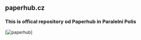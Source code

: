 ## paperhub.cz

### This is offical repository od Paperhub in Paralelni Polis

[![paperhub](https://github.com/altercation/solarized/ParalelniPolis/paperhubweb/gh-pages/assets/images/CET_8447_c.jpg?raw=true)]